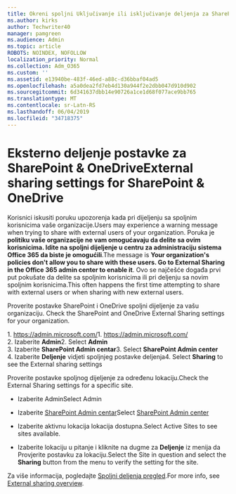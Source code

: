 ```yaml
---
title: Okreni spoljni Uključivanje ili isključivanje deljenja za SharePoint
ms.author: kirks
author: Techwriter40
manager: pamgreen
ms.audience: Admin
ms.topic: article
ROBOTS: NOINDEX, NOFOLLOW
localization_priority: Normal
ms.collection: Adm_O365
ms.custom: ''
ms.assetid: e13940be-483f-46ed-a88c-d36bbaf04ad5
ms.openlocfilehash: a5a0dea2fd7eb4d130a944f2e2dbb047d910d902
ms.sourcegitcommit: 6d341637dbb14e90726a1ce1d68f077ace9bb765
ms.translationtype: MT
ms.contentlocale: sr-Latn-RS
ms.lasthandoff: 06/04/2019
ms.locfileid: "34718375"
---
```

# <a name="external-sharing-settings-for-sharepoint--onedrive"></a><span data-ttu-id="1fce7-102">Eksterno deljenje postavke za SharePoint & OneDrive</span><span class="sxs-lookup"><span data-stu-id="1fce7-102">External sharing settings for SharePoint & OneDrive</span></span>

<span data-ttu-id="1fce7-103">Korisnici iskusiti poruku upozorenja kada pri dijeljenju sa spoljnim korisnicima vaše organizacije.</span><span class="sxs-lookup"><span data-stu-id="1fce7-103">Users may experience a warning message when trying to share with external users of your organization.</span></span> <span data-ttu-id="1fce7-104">Poruka je **politiku vaše organizacije ne vam omogućavaju da delite sa ovim korisnicima. Idite na spoljni dijeljenje u centru za administraciju sistema Office 365 da biste je omogućili**.</span><span class="sxs-lookup"><span data-stu-id="1fce7-104">The message is **Your organization's policies don't allow you to share with these users. Go to External Sharing in the Office 365 admin center to enable it**.</span></span> <span data-ttu-id="1fce7-105">Ovo se najčešće događa prvi put pokušate da delite sa spoljnim korisnicima ili pri deljenju sa novim spoljnim korisnicima.</span><span class="sxs-lookup"><span data-stu-id="1fce7-105">This often happens the first time attempting to share with external users or when sharing with new external users.</span></span>

<span data-ttu-id="1fce7-106">Proverite postavke SharePoint i OneDrive spoljni dijeljenje za vašu organizaciju.&nbsp;</strong></span><span class="sxs-lookup"><span data-stu-id="1fce7-106">Check the SharePoint and OneDrive External Sharing settings for your organization.&nbsp;</strong></span></span></p> <p><span data-ttu-id="1fce7-107">1.&nbsp;<a href="https://admin.microsoft.com/AdminPortal/Home#/homepage">https://admin.microsoft.com/</a></span><span class="sxs-lookup"><span data-stu-id="1fce7-107">1.&nbsp;<a href="https://admin.microsoft.com/AdminPortal/Home#/homepage">https://admin.microsoft.com/</a></span></span><br /><span data-ttu-id="1fce7-108">2. Izaberite <strong>Admin</strong></span><span class="sxs-lookup"><span data-stu-id="1fce7-108">2. Select <strong>Admin</strong></span></span><br /><span data-ttu-id="1fce7-109">3. Izaberite <strong>SharePoint Admin centar</strong></span><span class="sxs-lookup"><span data-stu-id="1fce7-109">3. Select <strong>SharePoint Admin center</strong></span></span><br /><span data-ttu-id="1fce7-110">4. Izaberite <strong>Deljenje</strong> vidjeti spoljnjeg postavke deljenja</span><span class="sxs-lookup"><span data-stu-id="1fce7-110">4. Select <strong>Sharing</strong> to see the External sharing settings</span></span>

<span data-ttu-id="1fce7-111">Proverite postavke spoljnog dijeljenje za određenu lokaciju.</span><span class="sxs-lookup"><span data-stu-id="1fce7-111">Check the External Sharing settings for a specific site.</span></span>

- <span data-ttu-id="1fce7-112">Izaberite Admin</span><span class="sxs-lookup"><span data-stu-id="1fce7-112">Select Admin</span></span>

- <span data-ttu-id="1fce7-113">Izaberite [SharePoint Admin centar](https://admin.microsoft.com/AdminPortal/Home#/homepage">https://admin.microsoft.com/)</span><span class="sxs-lookup"><span data-stu-id="1fce7-113">Select [SharePoint Admin center](https://admin.microsoft.com/AdminPortal/Home#/homepage">https://admin.microsoft.com/)</span></span>

- <span data-ttu-id="1fce7-114">Izaberite aktivnu lokacija lokacija dostupna.</span><span class="sxs-lookup"><span data-stu-id="1fce7-114">Select Active Sites to see sites available.</span></span>
- <span data-ttu-id="1fce7-115">Izaberite lokaciju u pitanje i kliknite na dugme za **Deljenje** iz menija da Provjerite postavku za lokaciju.</span><span class="sxs-lookup"><span data-stu-id="1fce7-115">Select the Site in question and select the **Sharing** button from the menu to verify the setting for the site.</span></span>

<span data-ttu-id="1fce7-116">Za više informacija, pogledajte [Spoljni deljenja pregled](https://docs.microsoft.com/en-us/sharepoint/external-sharing-overview).</span><span class="sxs-lookup"><span data-stu-id="1fce7-116">For more info, see [External sharing overview](https://docs.microsoft.com/en-us/sharepoint/external-sharing-overview).</span></span>